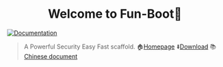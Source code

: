 <h1 align="center">Welcome to Fun-Boot👋</h1>
<p>
  <a href="https://chaitin.github.io/xray/#/">
    <img alt="Documentation" src="https://img.shields.io/badge/documentation-yes-brightgreen.svg" target="_blank" />
  </a>
</p>

> A Powerful Security Easy Fast scaffold.  🏠[Homepage](https://mrdjun.github.io/)  ⬇️[Download](https://github.com/mrdjun/fun-boot) 📚[Chinese document](https://github.com/mrdjun/fun-boot)


